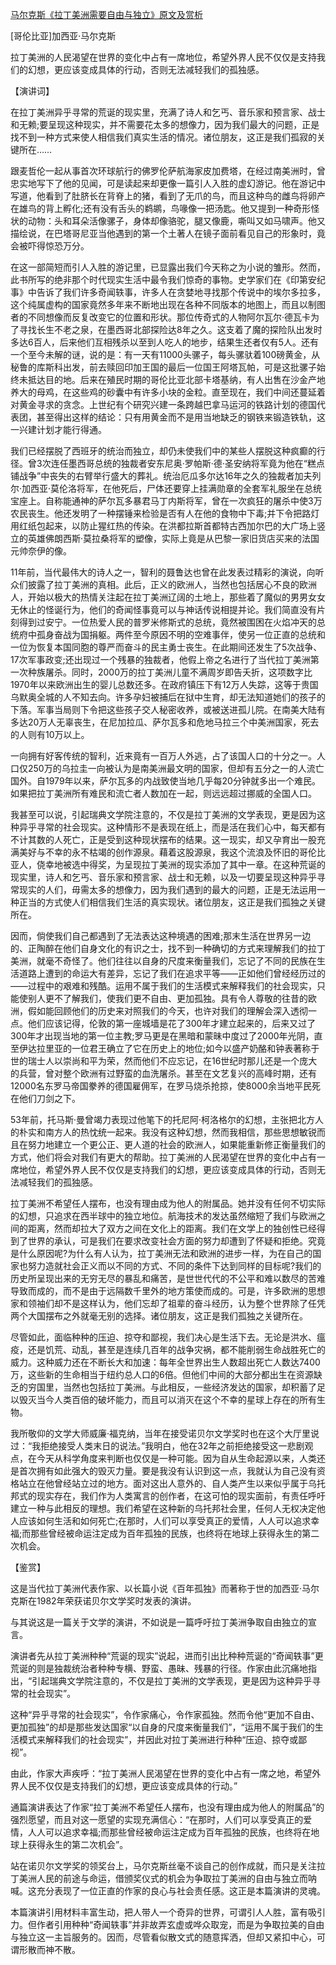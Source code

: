 [马尔克斯《拉丁美洲需要自由与独立》原文及赏析](https://www.vrrw.net/wx/14610.html)

[哥伦比亚]加西亚·马尔克斯

拉丁美洲的人民渴望在世界的变化中占有一席地位，希望外界人民不仅仅是支持我们的幻想，更应该变成具体的行动，否则无法减轻我们的孤独感。

【演讲词】

在拉丁美洲异乎寻常的荒诞的现实里，充满了诗人和乞丐、音乐家和预言家、战士和无赖;要呈现这种现实，并不需要花太多的想像力，因为我们最大的问题，正是找不到一种方式来使人相信我们真实生活的情况。诸位朋友，这正是我们孤寂的关键所在……

跟麦哲伦一起从事首次环球航行的佛罗伦萨航海家皮加费塔，在经过南美洲时，曾忠实地写下了他的见闻，可是读起来却更像一篇引人入胜的虚幻游记。他在游记中写道，他看到了肚脐长在背脊上的猪，看到了无爪的鸟，而且这种鸟的雌鸟将卵产在雄鸟的背上孵化;还有没有舌头的鹈鹕，鸟喙像一把汤匙。他又提到一种奇形怪状的动物：头和耳朵活像骡子，身体却像骆驼，腿又像鹿，嘶叫又如马啸声。他又描绘说，在巴塔哥尼亚当他遇到的第一个土著人在镜子面前看见自己的形象时，竟会被吓得惊恐万分。

在这一部简短而引人入胜的游记里，已显露出我们今天称之为小说的雏形。然而，此书所写的绝非那个时代现实生活中最令我们惊奇的事物。史学家们在《印第安纪事》中告诉了我们许多奇闻轶事，许多人在贪婪地寻找那个传说中的埃尔多拉多，这个纯属虚构的国家竟然多年来不断地出现在各种不同版本的地图上，而且以制图者的不同想像而反复改变它的位置和形状。那位传奇式的人物阿尔瓦尔·德瓦卡为了寻找长生不老之泉，在墨西哥北部探险达8年之久。这支着了魔的探险队出发时多达6百人，后来他们互相残杀以至到人吃人的地步，结果生还者仅有5人。还有一个至今未解的谜，说的是：有一天有11000头骡子，每头骡驮着100磅黄金，从秘鲁的库斯科出发，前去赎回印加王国的最后一位国王阿塔瓦帕，可是这批骡子始终未抵达目的地。后来在殖民时期的哥伦比亚北部卡塔基纳，有人出售在沙金产地养大的母鸡，在这些鸡的砂囊中有许多小块的金粒。直至现在，我们中间还蔓延着对黄金寻求的贪念。上世纪有个研究兴建一条跨越巴拿马运河的铁路计划的德国代表团，甚至得出这样的结论：只有用黄金而不是用当地缺乏的钢铁来锻造铁轨，这一兴建计划才能行得通。

我们已经摆脱了西班牙的统治而独立，却仍未使我们中的某些人摆脱这种疯癫的行径。曾3次连任墨西哥总统的独裁者安东尼奥·罗帕斯·德·圣安纳将军竟为他在“糕点铺战争”中丧失的右臂举行盛大的葬礼。统治厄瓜多尔达16年之久的独裁者加夫列尔·加西亚·莫伦洛将军，在他死后，尸体还要穿上挂满勋章的全套军礼服坐在总统宝座上。自称能通神的萨尔瓦多暴君马丁内斯将军，曾在一次疯狂的屠杀中使3万农民丧生。他还发明了一种摆锤来检验是否有人在他的食物中下毒;并下令把路灯用红纸包起来，以防止猩红热的传染。在洪都拉斯首都特古西加尔巴的大广场上竖立的英雄佛朗西斯·莫拉桑将军的塑像，实际上竟是从巴黎一家旧货店买来的法国元帅奈伊的像。



11年前，当代最伟大的诗人之一，智利的聂鲁达也曾在此发表过精彩的演说，向听众们披露了拉丁美洲的真相。此后，正义的欧洲人，当然也包括居心不良的欧洲人，开始以极大的热情关注起在拉丁美洲辽阔的土地上，那些着了魔似的男男女女无休止的怪诞行为，他们的奇闻怪事竟可以与神话传说相提并论。我们简直没有片刻得到过安宁。一位热爱人民的普罗米修斯式的总统，竟然被围困在火焰冲天的总统府中孤身奋战为国捐躯。两件至今原因不明的空难事伴，使另一位正直的总统和一位为恢复本国同胞的尊严而奋斗的民主勇士丧生。在此期间还发生了5次战争、17次军事政变;还出现过一个残暴的独裁者，他假上帝之名进行了当代拉丁美洲第一次种族屠杀。同时，2000万的拉丁美洲儿童不满周岁即告夭折，这项数字比1970年以来欧洲出生的婴儿总数还多。在政府镇压下有12万人失踪，这等于贵国乌默奥全城的人不知去向。许多孕妇被捕后在狱中生育，却无法知道她们的孩子的下落。军事当局则下令把这些孩子交人秘密收养，或被送进孤儿院。在南美大陆有多达20万人无辜丧生，在尼加拉瓜、萨尔瓦多和危地马拉三个中美洲国家，死去的人则有10万以上。

一向拥有好客传统的智利，近来竟有一百万人外逃，占了该国人口的十分之一。人口仅250万的乌拉圭一向被认为是南美洲最文明的国家，但却有五分之一的人流亡国外。自1979年以来，萨尔瓦多的内战致使当地几乎每20分钟就多出一个难民。如果把拉丁美洲所有难民和流亡者人数加在一起，则远远超过挪威的全国人口。

我甚至可以说，引起瑞典文学院注意的，不仅是拉丁美洲的文学表现，更是因为这种异乎寻常的社会现实。这种情形不是表现在纸上，而是活在我们心中，每天都有不计其数的人死亡，正是受到这种现状摆布的结果。这一现实，却又孕育出一股充满美好与不幸的永不枯竭的创作源泉。藉着这股源泉，我这个流浪及怀旧的哥伦比亚人，侥幸地被选中得奖，为呈现拉丁美洲的现实添加了其中一章。在这种荒诞的现实里，诗人和乞丐、音乐家和预言家、战士和无赖，以及一切要呈现这种异乎寻常现实的人们，毋需太多的想像力，因为我们遇到的最大的问题，正是无法运用一种正当的方式使人们相信我们生活的真实现状。诸位朋友，这正是我们孤独之关键所在。

因而，倘使我们自己都遇到了无法表达这种境遇的困难;那末生活在世界另一边的、正陶醉在他们自身文化的有识之士，找不到一种确切的方式来理解我们的拉丁美洲，就毫不奇怪了。他们往往以自身的尺度来衡量我们，忘记了不同的民族在生活道路上遭到的命运大有差异，忘记了我们在追求平等——正如他们曾经经历过的——过程中的艰难和残酷。运用不属于我们的生活模式来解释我们的社会现实，只能使别人更不了解我们，使我们更不自由、更加孤独。具有令人尊敬的往昔的欧洲，假如能回顾他们的历史来对照我们的今天，也许对我们的理解会深入透彻一点。他们应该记得，伦敦的第一座城墙是花了300年才建立起来的，后来又过了300年才出现当地的第一位主教;罗马更是在黑暗和蒙昧中度过了2000年光阴，直至伊达拉里亚的一位君王确立了它在历史上的地位;如今以盛产奶酪和钟表著称于世的瑞士人以崇尚和平为荣，然而他们不应忘记，在16世纪时那儿还是一个庞大的兵营，曾对整个欧洲有过野蛮的血洗屠杀。甚至在文艺复兴的高峰时期，还有12000名东罗马帝国豢养的德国雇佣军，在罗马烧杀抢掠，使8000余当地平民死在他们刀剑之下。

53年前，托马斯·曼曾竭力表现过他笔下的托尼阿·柯洛格尔的幻想，主张把北方人的朴实和南方人的热忱统一起来。我没有这种幻想，然而我相信，那些思想敏锐而且在努力地建立一个更公正、更人道的社会的欧洲人，如果能重新修正衡量我们的方式，他们将会对我们有更大的帮助。拉丁美洲的人民渴望在世界的变化中占有一席地位，希望外界人民不仅仅是支持我们的幻想，更应该变成具体的行动，否则无法减轻我们的孤独感。

拉丁美洲不希望任人摆布，也没有理由成为他人的附属品。她并没有任何不切实际的幻想，只追求在西半球中的独立地位。航海技术的发达虽然缩短了我们与欧洲之间的距离，然而却拉大了双方之间在文化上的距离。我们在文学上的独创性已经得到了世界的承认，可是我们在要求改变社会方面的努力却遭到了怀疑和拒绝。究竟是什么原因呢?为什么有人认为，拉丁美洲无法和欧洲的进步一样，为在自己的国家也努力造就社会正义而以不同的方式、不同的条件下达到同样的目标呢?我们的历史所呈现出来的无穷无尽的暴乱和痛苦，是世世代代的不公平和难以数尽的苦难导致而成的，而不是由于远隔数千里外的地方策使而成的。可是，许多欧洲的思想家和领袖们却不是这样认为，他们忘却了祖辈的奋斗经历，认为整个世界除了任凭两个大国摆布之外就毫无别的选择。诸位朋友，这正是我们孤独之关键所在。

尽管如此，面临种种的压迫、掠夺和鄙视，我们决心是生活下去。无论是洪水、瘟疫，还是饥荒、动乱，甚至是连续几百年的战争灾祸，都不能削弱生命战胜死亡的威力。这种威力还在不断长大和加速：每年全世界出生人数超出死亡人数达7400万，这些新的生命相当于纽约总人口的6倍。但他们中间的大部分都出生在资源缺乏的穷国里，当然也包括拉丁美洲。与此相反，一些经济发达的国家，却积蓄了足以毁灭当今人类百倍的破坏能力，而且可以消灭在这个不幸的星球上存在的所有生物。

我所敬仰的文学大师威廉·福克纳，当年在接受诺贝尔文学奖时也在这个大厅里说过：“我拒绝接受人类末日的说法。”我明白，他在32年之前拒绝接受这一悲剧观点，在今天从科学角度来判断也仅仅是一种可能。因为自从生命起源以来，人类还是首次拥有如此强大的毁灭力量。要是我没有认识到这一点，我就认为自己没有资格站立在他曾经站立过的地方。面对这出人意外的、自人类产生以来似乎属于乌托邦式的现实存在，我们作为人类寓言的创作者，在这可怕的现实面前，有责任呼吁建立一种与此相反的理想。我们希望在这种新的乌托邦社会里，任何人无权决定他人应该如何生活和如何死亡;在那时，人们可以享受真正的爱情，人人可以追求幸福;而那些曾经被命运注定成为百年孤独的民族，也终将在地球上获得永生的第二次机会。

【鉴赏】

这是当代拉丁美洲代表作家、以长篇小说《百年孤独》而著称于世的加西亚·马尔克斯在1982年荣获诺贝尔文学奖时发表的演讲。

与其说这是一篇关于文学的演讲，不如说是一篇呼吁拉丁美洲争取自由独立的宣言。

演讲者先从拉丁美洲种种“荒诞的现实”说起，进而引出比种种荒诞的“奇闻轶事”更荒诞的则是独裁统治者种种专横、野蛮、愚昧、残暴的行径。作家由此沉痛地指出，“引起瑞典文学院注意的，不仅是拉丁美洲的文学表现，更是因为这种异乎寻常的社会现实”。

这种“异乎寻常的社会现实”，令作家痛心，令作家孤独。然而令他“更加不自由、更加孤独”的却是那些发达国家“以自身的尺度来衡量我们”，“运用不属于我们的生活模式来解释我们的社会现实”，并因此对拉丁美洲进行种种“压迫、掠夺或鄙视”。

由此，作家大声疾呼：“拉丁美洲人民渴望在世界的变化中占有一席之地，希望外界人民不仅仅是支持我们的幻想，更应该变成具体的行动。”

通篇演讲表达了作家“拉丁美洲不希望任人摆布，也没有理由成为他人的附属品”的强烈愿望，而且对这一愿望的实现充满信心：“在那时，人们可以享受真正的爱情，人人可以追求幸福;而那些曾经被命运注定成为百年孤独的民族，也终将在地球上获得永生的第二次机会”。

站在诺贝尔文学奖的领奖台上，马尔克斯丝毫不谈自己的创作成就，而只是关注拉丁美洲人民的前途与命运，借颁奖仪式的机会为争取拉丁美洲的自由与独立而呐喊。这充分表现了一位正直的作家的良心与社会责任感。这正是本篇演讲的灵魂。

本篇演讲引用材料丰富生动，把人带人一个奇异的世界，可谓引人人胜，富有吸引力。但作者引用种种“奇闻轶事”并非故弄玄虚或哗众取宠，而是为争取拉美的自由与独立这一主旨服务的。因而，尽管看似散文式的随意挥洒，但却又紧扣中心，可谓形散而神不散。

